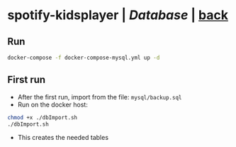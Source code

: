 # spotify-kidsplayer | *Database* | [back](https://github.com/seekwhencer/spotify-kidsplayer/blob/master/README.md)

## Run
```bash
docker-compose -f docker-compose-mysql.yml up -d
```
## First run
- After the first run, import from the file: `mysql/backup.sql`
- Run on the docker host:
```bash
chmod +x ./dbImport.sh
./dbImport.sh
```
- This creates the needed tables
